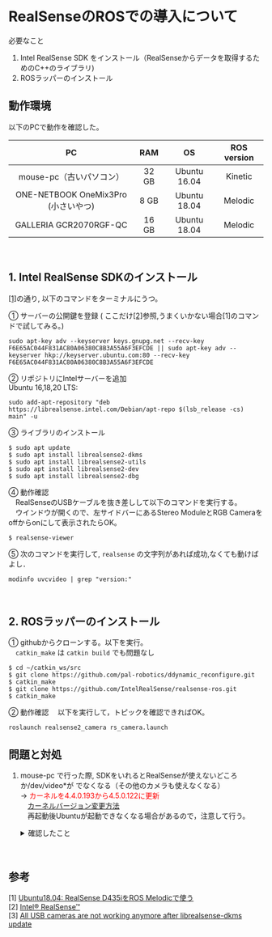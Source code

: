 # RealSenseのROSでの導入について

必要なこと  
1. Intel RealSense SDK をインストール（RealSenseからデータを取得するためのC++のライブラリ)
2. ROSラッパーのインストール

## 動作環境

以下のPCで動作を確認した。

| PC | RAM | OS | ROS version |
|:-:|:-:|:-:|:-:|
| mouse-pc（古いパソコン） | 32 GB | Ubuntu 16.04 | Kinetic |
| ONE-NETBOOK OneMix3Pro (小さいやつ) | 8 GB | Ubuntu 18.04 | Melodic |
| GALLERIA GCR2070RGF-QC | 16 GB | Ubuntu 18.04 | Melodic |
<br>

## 1. Intel RealSense SDKのインストール

[[1]](https://demura.net/robot/16525.html)の通り, 以下のコマンドをターミナルにうつ。  

① サーバーの公開鍵を登録 ( ここだけ[[2]](https://github.com/IntelRealSense/librealsense/blob/master/doc/distribution_linux.md)参照,うまくいかない場合[1]のコマンドで試してみる。)
```
sudo apt-key adv --keyserver keys.gnupg.net --recv-key F6E65AC044F831AC80A06380C8B3A55A6F3EFCDE || sudo apt-key adv --keyserver hkp://keyserver.ubuntu.com:80 --recv-key F6E65AC044F831AC80A06380C8B3A55A6F3EFCDE
```
② リポジトリにIntelサーバーを追加  
Ubuntu 16,18,20 LTS:
```
sudo add-apt-repository "deb https://librealsense.intel.com/Debian/apt-repo $(lsb_release -cs) main" -u
```

③ ライブラリのインストール
```
$ sudo apt update
$ sudo apt install librealsense2-dkms
$ sudo apt install librealsense2-utils
$ sudo apt install librealsense2-dev
$ sudo apt install librealsense2-dbg
```

④ 動作確認  
　RealSenseのUSBケーブルを抜き差しして以下のコマンドを実行する。  
　ウインドウが開くので、左サイドバーにあるStereo ModuleとRGB Cameraをoffからonにして表示されたらOK。
```
$ realsense-viewer
```

⑤ 次のコマンドを実行して, `realsense` の文字列があれば成功,なくても動けばよし．

```
modinfo uvcvideo | grep "version:"
```
<br>

## 2. ROSラッパーのインストール

① githubからクローンする。以下を実行。  
　`catkin_make` は `catkin build` でも問題なし

```
$ cd ~/catkin_ws/src
$ git clone https://github.com/pal-robotics/ddynamic_reconfigure.git
$ catkin_make
$ git clone https://github.com/IntelRealSense/realsense-ros.git
$ catkin_make
```

② 動作確認
　以下を実行して，トピックを確認できればOK。
```
roslaunch realsense2_camera rs_camera.launch
```


## 問題と対処

1. mouse-pc で行った際, SDKをいれるとRealSenseが使えないどころか/dev/video*が
でなくなる（その他のカメラも使えなくなる）  
→ <span style="color: red; ">カーネルを4.4.0.193から4.5.0.122に更新</span>  
　[カーネルバージョン変更方法](https://qiita.com/ego/items/36e9baccc80097950195)  
　再起動後Ubuntuが起動できなくなる場合があるので，注意して行う。  

    <details><summary> 確認したこと </summary>
    → `lsusb -t` でドライバ確認　ドライバーが割り当てられていない(uvcvideo)<br>
    → `uvcvideo`へのパスが変わっている<br>
    　`/lib/modules/4.4.0-193-generic/updates/dkms/uvcvideo.ko`<br>  
    　本来は`/lib/modules/4.4.0-193-generic/kernel/drivers/media/usb/uvc`にある<br>
    → `modinfo uvcvideo | grep "version:"` で調べるとrealsenseの文字が入っている<br>  
    　動作確認済みのUbuntu18.04でも同じ表示だが，もとのversion:1.1.1のまま問題なく使える<br>  
    → `/lib/modules/4.4.0-193-generic/updates/dkms/uvcvideo.ko`を削除し, もとの`uvcvideo.ko`をコピーしたところ、`/dev/video*`がでて,`realsense-viewer`でカメラ映像を読み取れた。同時にその他のカメラも使えるように。<span style="color: red; ">非推奨</span>  <br>
    →カーネル4.4.0.187以降の4.4シリーズでは上手く動作しないことがあるらしい。[3](https://github.com/IntelRealSense/librealsense/issues/7287)
    </details>
    

<br>

## 参考
[1] [Ubuntu18.04: RealSense D435iをROS Melodicで使う](https://demura.net/robot/16525.html) <br>
[2] [Intel® RealSense™](https://github.com/IntelRealSense/librealsense/blob/master/doc/distribution_linux.md) <br>
[3] [All USB cameras are not working anymore after librealsense-dkms update](https://github.com/IntelRealSense/librealsense/issues/7287)
